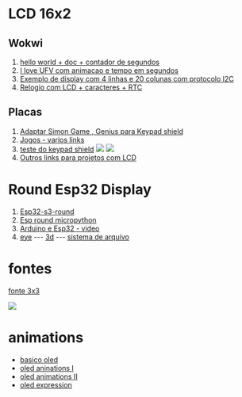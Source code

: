 # LCD 16x2

## Wokwi
1. [hello world + doc + contador de segundos](https://wokwi.com/projects/321995158308520530)
2. [I love UFV com animacao e tempo em segundos](https://wokwi.com/projects/321995158308520530)
3. [Exemplo de display com 4 linhas e 20 colunas com protocolo I2C](https://wokwi.com/projects/344891772964438612)
4. [Relogio com LCD + caracteres + RTC](https://wokwi.com/projects/298783436806554120)

## Placas

1. [Adaptar Simon Game , Genius para Keypad shield](https://www.instructables.com/Simon-Says-With-LCD-Display/)
2. [Jogos - varios links](https://github.com/dadecoza/arduino-lcd-keypad-shield-games)
3. [teste do keypad shield](https://www.hackster.io/electropeak/using-1602-lcd-keypad-shield-w-arduino-w-examples-e02d95)
   ![](https://hackster.imgix.net/uploads/attachments/869014/untitled_mu5aKDOZ1V.png?auto=compress%2Cformat&w=740&h=555&fit=max)
   ![](https://cdn.shopify.com/s/files/1/0045/8932/files/lcd-button-ladder.png?100430)
4. [Outros links para projetos com LCD](https://github.com/arduinoufv/inf351/tree/master/2022/lcdshield)
   
# Round Esp32 Display

1. [Esp32-s3-round](https://github.com/Makerfabs/ESP32-S3-Round-SPI-TFT-with-Touch-1.28/tree/main)
2. [Esp round micropython](https://github.com/russhughes/gc9a01_mpy/tree/main)
3. [Arduino e Esp32 - video](https://www.youtube.com/watch?v=k2c2zCmC_X0)
4. [eye](https://github.com/printminion/GC9A01-xiao-ESP32C3/tree/main/Arduino_GFX) --- [3d](https://cults3d.com/en/3d-model/gadget/sphere-enclosure-w-scary-fingers-o105-for-waveshare-1-28-round-lcd-and-studio-xiao-esp32c3) --- [sistema de arquivo](https://embarcados.com.br/spiffs-o-sistema-de-arquivos-do-esp8266-32/)

# fontes

[fonte 3x3](http://luc.devroye.org/fonts-51468.html)

![](http://luc.devroye.org/AndersDeFlon-3x3-2005.gif)

# animations
* [basico oled](https://www.youtube.com/watch?v=jIQSlYtGWTI)
* [oled aninations I](https://www.youtube.com/watch?v=0KGMFhFQ0YY)
* [oled animations II](https://www.youtube.com/watch?v=o3PhC_VJdXo)
* [oled expression](https://www.youtube.com/watch?v=AFScYQp4vwE)
